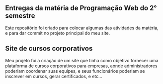 ## Entregas da matéria de Programação Web do 2° semestre
Este repositório foi criado para colocar algumas das atividades da matéria, e para dar commit no projeto principal do meu site. 


## Site de cursos corporativos
Meu projeto foi a criação de um site que tinha como objetivo fornecer uma plataforma de cursos corporativos para empresas, aonde administradores poderiam coordenar suas equipes,
e seus funcionários poderiam se inscrever em cursos, gerar certificados, e etc...
